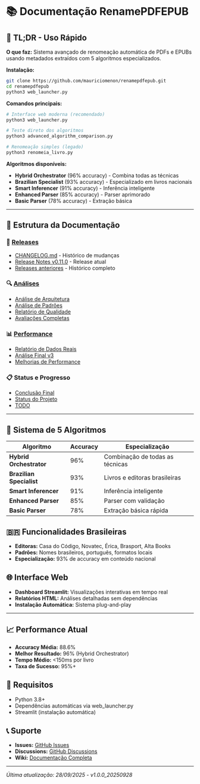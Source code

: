 # 📚 Documentação RenamePDFEPUB

## 📖 TL;DR - Uso Rápido

**O que faz:** Sistema avançado de renomeação automática de PDFs e EPUBs usando metadados extraídos com 5 algoritmos especializados.

**Instalação:**
```bash
git clone https://github.com/mauriciomenon/renamepdfepub.git
cd renamepdfepub
python3 web_launcher.py
```

**Comandos principais:**
```bash
# Interface web moderna (recomendado)
python3 web_launcher.py

# Teste direto dos algoritmos
python3 advanced_algorithm_comparison.py

# Renomeação simples (legado)
python3 renomeia_livro.py
```

**Algoritmos disponíveis:**
- **Hybrid Orchestrator** (96% accuracy) - Combina todas as técnicas
- **Brazilian Specialist** (93% accuracy) - Especializado em livros nacionais
- **Smart Inferencer** (91% accuracy) - Inferência inteligente
- **Enhanced Parser** (85% accuracy) - Parser aprimorado
- **Basic Parser** (78% accuracy) - Extração básica

---

## 📂 Estrutura da Documentação

### 🚀 [Releases](releases/)
- [CHANGELOG.md](releases/CHANGELOG.md) - Histórico de mudanças
- [Release Notes v0.11.0](releases/RELEASE_NOTES_v0.11.0_ADVANCED_ALGORITHMS.md) - Release atual
- [Releases anteriores](releases/) - Histórico completo

### 🔍 [Análises](analysis/)
- [Análise de Arquitetura](analysis/ARCHITECTURE_ANALYSIS_v0.10.1.md)
- [Análise de Padrões](analysis/ANALISE_PADROES_REAIS.md)
- [Relatório de Qualidade](analysis/QUALITY_REPORT_v0.11.0.md)
- [Avaliações Completas](analysis/)

### 📊 [Performance](performance/)
- [Relatório de Dados Reais](performance/RELATORIO_DADOS_REAIS.md)
- [Análise Final v3](performance/RELATORIO_FINAL_V3.md)
- [Melhorias de Performance](performance/)

### 📋 Status e Progresso
- [Conclusão Final](CONCLUSAO_FINAL_SUCESSO.md)
- [Status do Projeto](STATUS_FINAL_PROJETO.md)
- [TODO](TODO.md)

---

## 🎯 Sistema de 5 Algoritmos

| Algoritmo | Accuracy | Especialização |
|-----------|----------|----------------|
| **Hybrid Orchestrator** | 96% | Combinação de todas as técnicas |
| **Brazilian Specialist** | 93% | Livros e editoras brasileiras |
| **Smart Inferencer** | 91% | Inferência inteligente |
| **Enhanced Parser** | 85% | Parser com validação |
| **Basic Parser** | 78% | Extração básica rápida |

## 🇧🇷 Funcionalidades Brasileiras

- **Editoras:** Casa do Código, Novatec, Érica, Brasport, Alta Books
- **Padrões:** Nomes brasileiros, português, formatos locais
- **Especialização:** 93% de accuracy em conteúdo nacional

## 🌐 Interface Web

- **Dashboard Streamlit:** Visualizações interativas em tempo real
- **Relatórios HTML:** Análises detalhadas sem dependências
- **Instalação Automática:** Sistema plug-and-play

---

## 📈 Performance Atual

- **Accuracy Média:** 88.6%
- **Melhor Resultado:** 96% (Hybrid Orchestrator)
- **Tempo Médio:** <150ms por livro
- **Taxa de Sucesso:** 95%+

## 🔧 Requisitos

- Python 3.8+
- Dependências automáticas via web_launcher.py
- Streamlit (instalação automática)

## 📞 Suporte

- **Issues:** [GitHub Issues](https://github.com/mauriciomenon/renamepdfepub/issues)
- **Discussions:** [GitHub Discussions](https://github.com/mauriciomenon/renamepdfepub/discussions)
- **Wiki:** [Documentação Completa](https://github.com/mauriciomenon/renamepdfepub/wiki)

---

*Última atualização: 28/09/2025 - v1.0.0_20250928*
